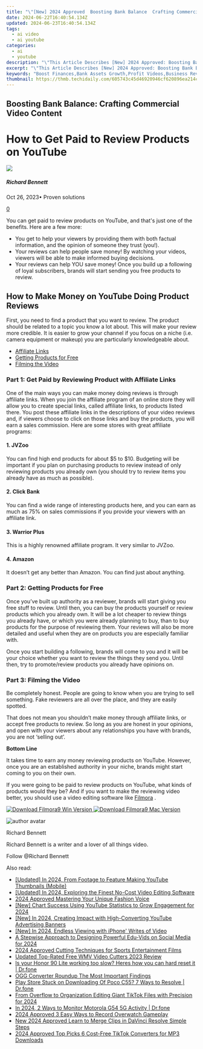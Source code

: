 ```yaml
---
title: "\"[New] 2024 Approved  Boosting Bank Balance  Crafting Commercial Video Content\""
date: 2024-06-22T16:40:54.134Z
updated: 2024-06-23T16:40:54.134Z
tags:
  - ai video
  - ai youtube
categories:
  - ai
  - youtube
description: "\"This Article Describes [New] 2024 Approved: Boosting Bank Balance: Crafting Commercial Video Content\""
excerpt: "\"This Article Describes [New] 2024 Approved: Boosting Bank Balance: Crafting Commercial Video Content\""
keywords: "Boost Finances,Bank Assets Growth,Profit Videos,Business Revenue,Income Uplift,Merchant Savings,Commercial Ads"
thumbnail: https://thmb.techidaily.com/605743c45d46920946cf620896ea214cdef6126e457144d63179eeaf5994b016.jpg
---
```


## Boosting Bank Balance: Crafting Commercial Video Content

# How to Get Paid to Review Products on YouTube

![](https://images.wondershare.com/filmora/article-images/richard-bennett.jpg)

##### Richard Bennett

 Oct 26, 2023• Proven solutions

[0](#commentsBoxSeoTemplate)

You can get paid to review products on YouTube, and that's just one of the benefits. Here are a few more:

* You get to help your viewers by providing them with both factual information, and the opinion of someone they trust (you!).
* Your reviews can help people save money! By watching your videos, viewers will be able to make informed buying decisions.
* Your reviews can help YOU save money! Once you build up a following of loyal subscribers, brands will start sending you free products to review.

## How to Make Money on YouTube Doing Product Reviews

First, you need to find a product that you want to review. The product should be related to a topic you know a lot about. This will make your review more credible. It is easier to grow your channel if you focus on a niche (i.e. camera equipment or makeup) you are particularly knowledgeable about.

* [Affiliate Links](#affiliatelinks)
* [Getting Products for Free](#freeproducts)
* [Filming the Video](#filming)

### Part 1: Get Paid by Reviewing Product with Affiliate Links

One of the main ways you can make money doing reviews is through affiliate links. When you join the affiliate program of an online store they will allow you to create special links, called affiliate links, to products listed there. You post these affiliate links in the descriptions of your video reviews and, if viewers choose to click on those links and buy the products, you will earn a sales commission. Here are some stores with great affiliate programs:

#### 1\. JVZoo

You can find high end products for about $5 to $10\. Budgeting will be important if you plan on purchasing products to review instead of only reviewing products you already own (you should try to review items you already have as much as possible).

#### 2\. Click Bank

You can find a wide range of interesting products here, and you can earn as much as 75% on sales commissions if you provide your viewers with an affiliate link.

#### 3\. Warrior Plus

This is a highly renowned affiliate program. It very similar to JVZoo.

#### 4\. Amazon

It doesn’t get any better than Amazon. You can find just about anything.

### Part 2:  Getting Products for Free

Once you’ve built up authority as a reviewer, brands will start giving you free stuff to review. Until then, you can buy the products yourself or review products which you already own. It will be a lot cheaper to review things you already have, or which you were already planning to buy, than to buy products for the purpose of reviewing them. Your reviews will also be more detailed and useful when they are on products you are especially familiar with.

Once you start building a following, brands will come to you and it will be your choice whether you want to review the things they send you. Until then, try to promote/review products you already have opinions on.

### Part 3:  Filming the Video

Be completely honest. People are going to know when you are trying to sell something. Fake reviewers are all over the place, and they are easily spotted.

That does not mean you shouldn’t make money through affiliate links, or accept free products to review. So long as you are honest in your opinions, and open with your viewers about any relationships you have with brands, you are not ‘selling out’.

**Bottom Line**

It takes time to earn any money reviewing products on YouTube. However, once you are an established authority in your niche, brands might start coming to you on their own.

If you were going to be paid to review products on YouTube, what kinds of products would they be? And if you want to make the reviewing video better, you should use a video editing software like [Filmora](https://tools.techidaily.com/wondershare/filmora/download/) .

[![Download Filmora9 Win Version](https://images.wondershare.com/filmora/guide/download-btn-win.jpg) ](https://tools.techidaily.com/wondershare/filmora/download/) [![Download Filmora9 Mac Version](https://images.wondershare.com/filmora/guide/download-btn-mac.jpg) ](https://tools.techidaily.com/wondershare/filmora/download/)

![author avatar](https://images.wondershare.com/filmora/article-images/richard-bennett.jpg)

Richard Bennett

Richard Bennett is a writer and a lover of all things video.

Follow @Richard Bennett


<ins class="adsbygoogle"
     style="display:block"
     data-ad-format="autorelaxed"
     data-ad-client="ca-pub-7571918770474297"
     data-ad-slot="1223367746"></ins>



<ins class="adsbygoogle"
     style="display:block"
     data-ad-client="ca-pub-7571918770474297"
     data-ad-slot="8358498916"
     data-ad-format="auto"
     data-full-width-responsive="true"></ins>

<span class="atpl-alsoreadstyle">Also read:</span>
<div><ul>
<li><a href="https://youtube-sure.techidaily.com/ed-in-2024-from-footage-to-feature-making-youtube-thumbnails-mobile/"><u>[Updated] In 2024, From Footage to Feature  Making YouTube Thumbnails (Mobile)</u></a></li>
<li><a href="https://youtube-sure.techidaily.com/ed-in-2024-exploring-the-finest-no-cost-video-editing-software/"><u>[Updated] In 2024, Exploring the Finest No-Cost Video Editing Software</u></a></li>
<li><a href="https://youtube-sure.techidaily.com/approved-mastering-your-unique-fashion-voice/"><u>2024 Approved  Mastering Your Unique Fashion Voice</u></a></li>
<li><a href="https://youtube-sure.techidaily.com/hart-success-using-youtube-statistics-to-grow-engagement-for-2024/"><u>[New] Chart Success  Using YouTube Statistics to Grow Engagement for 2024</u></a></li>
<li><a href="https://youtube-sure.techidaily.com/n-2024-creating-impact-with-high-converting-youtube-advertising-banners/"><u>[New] In 2024, Creating Impact with High-Converting YouTube Advertising Banners</u></a></li>
<li><a href="https://youtube-sure.techidaily.com/n-2024-endless-viewing-with-iphone-writes-of-video/"><u>[New] In 2024, Endless Viewing with iPhone' Writes of Video</u></a></li>
<li><a href="https://youtube-sure.techidaily.com/pwise-approach-to-designing-powerful-edu-vids-on-social-media-for-2024/"><u>A Stepwise Approach to Designing Powerful Edu-Vids on Social Media for 2024</u></a></li>
<li><a href="https://youtube-sure.techidaily.com/approved-cutting-techniques-for-sports-entertainment-films/"><u>2024 Approved  Cutting Techniques for Sports Entertainment Films</u></a></li>
<li><a href="https://ai-driven-video-production.techidaily.com/updated-top-rated-free-wmv-video-cutters-2023-review/"><u>Updated Top-Rated Free WMV Video Cutters 2023 Review</u></a></li>
<li><a href="https://techidaily.com/is-your-honor-90-lite-working-too-slow-heres-how-you-can-hard-reset-it-drfone-by-drfone-reset-android-reset-android/"><u>Is your Honor 90 Lite working too slow? Heres how you can hard reset it | Dr.fone</u></a></li>
<li><a href="https://ai-vdieo-software.techidaily.com/ogg-converter-roundup-the-most-important-findings/"><u>OGG Converter Roundup The Most Important Findings</u></a></li>
<li><a href="https://fix-guide.techidaily.com/play-store-stuck-on-downloading-of-poco-c55-7-ways-to-resolve-drfone-by-drfone-fix-android-problems-fix-android-problems/"><u>Play Store Stuck on Downloading Of Poco C55? 7 Ways to Resolve | Dr.fone</u></a></li>
<li><a href="https://some-techniques.techidaily.com/from-overflow-to-organization-editing-giant-tiktok-files-with-precision-for-2024/"><u>From Overflow to Organization  Editing Giant TikTok Files with Precision for 2024</u></a></li>
<li><a href="https://android-location-track.techidaily.com/in-2024-2-ways-to-monitor-motorola-g54-5g-activity-drfone-by-drfone-virtual-android/"><u>In 2024, 2 Ways to Monitor Motorola G54 5G Activity | Dr.fone</u></a></li>
<li><a href="https://video-capture.techidaily.com/2024-approved-3-easy-ways-to-record-overwatch-gameplay/"><u>2024 Approved  3 Easy Ways to Record Overwatch Gameplay</u></a></li>
<li><a href="https://ai-video-editing.techidaily.com/new-2024-approved-learn-to-merge-clips-in-davinci-resolve-simple-steps/"><u>New 2024 Approved Learn to Merge Clips in DaVinci Resolve Simple Steps</u></a></li>
<li><a href="https://tiktok-clips.techidaily.com/2024-approved-top-picks-6-cost-free-tiktok-converters-for-mp3-downloads/"><u>2024 Approved  Top Picks  6 Cost-Free TikTok Converters for MP3 Downloads</u></a></li>
</ul></div>
